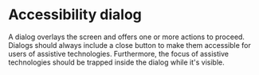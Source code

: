 # Accessibility dialog

A dialog overlays the screen and offers one or more actions to proceed. Dialogs should always include a close button to make them accessible for users of assistive technologies. Furthermore, the focus of assistive technologies should be trapped inside the dialog while it's visible.
